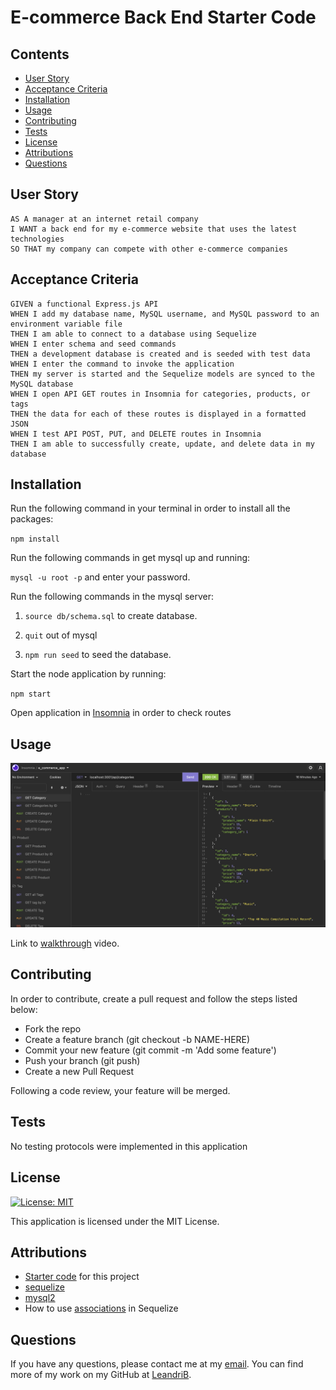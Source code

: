 # E-commerce Back End Starter Code

## Contents

  - [User Story](#user_story)
  - [Acceptance Criteria](#acceptance_criteria)
  - [Installation](#installation)
  - [Usage](#usage)
  - [Contributing](#contributing)
  - [Tests](#tests)
  - [License](#license)
  - [Attributions](#attributions)
  - [Questions](#questions)

## User Story

````
AS A manager at an internet retail company
I WANT a back end for my e-commerce website that uses the latest technologies
SO THAT my company can compete with other e-commerce companies
````

## Acceptance Criteria

````
GIVEN a functional Express.js API
WHEN I add my database name, MySQL username, and MySQL password to an environment variable file
THEN I am able to connect to a database using Sequelize
WHEN I enter schema and seed commands
THEN a development database is created and is seeded with test data
WHEN I enter the command to invoke the application
THEN my server is started and the Sequelize models are synced to the MySQL database
WHEN I open API GET routes in Insomnia for categories, products, or tags
THEN the data for each of these routes is displayed in a formatted JSON
WHEN I test API POST, PUT, and DELETE routes in Insomnia
THEN I am able to successfully create, update, and delete data in my database
````

## Installation

Run the following command in your terminal in order to install all the packages:

`npm install`

Run the following commands in get mysql up and running: 

`mysql -u root -p` and enter your password.

Run the following commands in the mysql server: 

1. `source db/schema.sql` to create database.

2. `quit` out of mysql

3. `npm run seed` to seed the database.

Start the node application by running: 

`npm start`

Open application in [Insomnia](https://insomnia.rest/) in order to check routes

## Usage

![Preview](./images/preview.png)

Link to [walkthrough](https://youtu.be/TfOZdvb7oGc) video.

## Contributing

In order to contribute, create a pull request and follow the steps listed below:

- Fork the repo
- Create a feature branch (git checkout -b NAME-HERE)
- Commit your new feature (git commit -m 'Add some feature')
- Push your branch (git push)
- Create a new Pull Request

Following a code review, your feature will be merged.

## Tests

No testing protocols were implemented in this application

## License

[![License: MIT](https://img.shields.io/badge/License-MIT-yellow.svg)](https://opensource.org/licenses/MIT)

This application is licensed under the MIT License.

## Attributions

* [Starter code](https://github.com/coding-boot-camp/fantastic-umbrella) for this project
* [sequelize](https://sequelize.org/docs/v6/getting-started/)
* [mysql2](https://www.npmjs.com/package/mysql2)
* How to use [associations](https://sequelize.org/docs/v6/core-concepts/assocs/) in Sequelize

## Questions

If you have any questions, please contact me at my [email](mailto:leandrikuyk@gmail.com?subject=%20ECommerce%20App). You can find more of my work on my GitHub at [LeandriB](https://github.com/LeandriB). 

